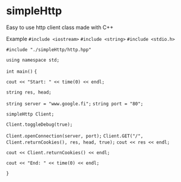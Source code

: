 simpleHttp
==========

Easy to use http client class made with C++

Example
`#include <iostream>`
`#include <string>`
`#include <stdio.h>`

`#include "./simpleHttp/http.hpp"`

`using namespace std;`

`int main()`
`{`

`cout << "Start: " << time(0) << endl;`

`string res, head;`

`string server = "www.google.fi";`
`string port = "80";`

`simpleHttp Client;`

`Client.toggleDebug(true);`

`Client.openConnection(server, port);`
`Client.GET("/", Client.returnCookies(), res, head, true);`
`cout << res << endl;`

`cout << Client.returnCookies() << endl;`

`cout << "End: " << time(0) << endl;`

`}`

